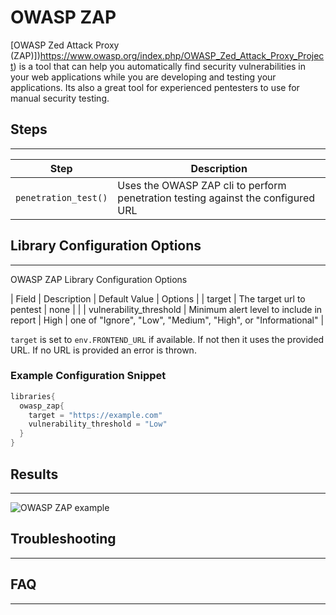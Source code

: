 # OWASP ZAP

[OWASP Zed Attack Proxy (ZAP)])https://www.owasp.org/index.php/OWASP_Zed_Attack_Proxy_Project) is a tool that can help you automatically find security vulnerabilities in your web applications while you are developing and testing your applications. Its also a great tool for experienced pentesters to use for manual security testing.

## Steps
---

| Step | Description |
| ----------- | ----------- |
| ``penetration_test()`` | Uses the OWASP ZAP cli to perform penetration testing against the configured URL |

## Library Configuration Options
---

OWASP ZAP Library Configuration Options

| Field | Description | Default Value | Options |
| target | The target url to pentest | none |  |
| vulnerability_threshold | Minimum alert level to include in report | High | one of "Ignore", "Low", "Medium", "High", or "Informational" |

`target` is set to `env.FRONTEND_URL` if available. If not then it uses the provided URL. If no URL is provided an error is thrown.

### Example Configuration Snippet

```groovy
libraries{
  owasp_zap{
    target = "https://example.com"
    vulnerability_threshold = "Low"
  }
}
```

## Results
---

![OWASP ZAP example](../assets/images/owasp_zap/report.png)

## Troubleshooting
---

## FAQ
---